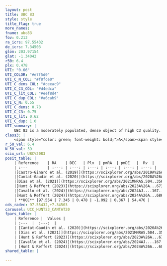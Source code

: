 ```yaml
---
layout: post
title: UBC 83
style: style
title_flag: true
more_names: 
fname: ubc83
fov: 0.213
ra_icrs: 97.55432
de_icrs: 7.34503
glon: 203.97154
glat: -1.34042
r50: 6.4
plx: 0.478
UTI: "0.66"
UTI_COLOR: "#e7f5d0"
UTI_C_N_COL: "#f8fce0"
UTI_C_dens_COL: "#ceeac9"
UTI_C_C3_COL: "#d4edca"
UTI_C_lit_COL: "#eef8d4"
UTI_C_dup_COL: "#a6cab9"
UTI_C_N: 0.55
UTI_C_dens: 0.78
UTI_C_C3: 0.75
UTI_C_lit: 0.62
UTI_C_dup: 1.0
UTI_summary: |
    UBC 83 is a moderately populated, dense object of high C3 quality. It is moderately studied in the literature.
class3: |
    <span style="color: green; font-weight: bold;">A</span><span style="color: #FFC300; font-weight: bold;">B</span>
r_50_val: 6.4
N_50_val: 59
scix_url: UBC%2083
posit_table: |
    | Reference    | RA    | DEC   | Plx  | pmRA  | pmDE   |  Rv  |
    | :---         | :---: | :---: | :---: | :---: | :---: | :---: |
    |[Castro-Ginard et al. (2019)](https://scixplorer.org/abs/2019A%26A...627A..35C) | 97.557 | 7.364 | 0.475 | -1.083 | 0.389 | -- |
    |[Cantat-Gaudin et al. (2020)](https://scixplorer.org/abs/2020A%26A...640A...1C) | 97.561 | 7.335 | 0.483 | -1.067 | 0.388 | -- |
    |[Dias et al. (2021)](https://scixplorer.org/abs/2021MNRAS.504..356D) | 97.546 | 7.367 | 0.445 | -1.097 | 0.378 | -- |
    |[Hunt & Reffert (2023)](https://scixplorer.org/abs/2023A%26A...673A.114H) | 97.505 | 7.32 | 0.482 | -1.107 | 0.367 | 55.026 |
    |[Cavallo et al. (2024)](https://scixplorer.org/abs/2024AJ....167...12C) | 97.528 | 7.373 | 0.48 | -- | -- | -- |
    |[Hunt & Reffert (2024)](https://scixplorer.org/abs/2024A%26A...686A..42H) | 97.505 | 7.32 | 0.482 | -1.107 | 0.367 | 55.026 |
    | **UCC** |97.554 | 7.345 | 0.478 | -1.092 | 0.367 | 54.476 | 
cds_radec: 97.55432,+7.34503
carousel: UCC_HUNT23_CANTAT20
fpars_table: |
    | Reference |  Values |
    | :---  |  :---:  |
    | [Cantat-Gaudin et al. (2020)](https://scixplorer.org/abs/2020A%26A...640A...1C) | `AVNN=0.85, DMNN=11.62, AgeNN=8.18` |
    | [Dias et al. (2021)](https://scixplorer.org/abs/2021MNRAS.504..356D) | `Av=1.358, Dist=1915, logage=8.204, [Fe/H]=-0.147` |
    | [Hunt & Reffert (2023)](https://scixplorer.org/abs/2023A%26A...673A.114H) | `AV50=0.732, diffAV50=0.543, MOD50=11.537, logAge50=8.296` |
    | [Cavallo et al. (2024)](https://scixplorer.org/abs/2024AJ....167...12C) | `AV50=1.16, dMod50=11.59, logAge50=8.38, [Fe/H]50=0.15` |
    | [Hunt & Reffert (2024)](https://scixplorer.org/abs/2024A%26A...686A..42H) | `MassJ=260.501` |
shared_table: |
    
---
```

